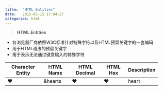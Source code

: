 ```yaml
---
title:  "HTML Entities"
date:   2015-05-15 17:04:27
categories: html
---
```


> **HTML Entities**

- 各浏览器厂商依照W3C标准针对特殊字符以及HTML预留关键字的一套编码
- 用于HTML语法的预留关键字
- 用于表示无法通过键盘输入的特殊字符

<table class="table table-striped table-bordered table-hover">
	<thead>
		<tr>
		  <th>Character Entity</th>
		  <th>HTML Name</th>
		  <th>HTML Decimal</th>
		  <th>HTML Hex</th>
		  <th>Description</th>
		</tr>
	</thead>
	<tbody>
		<tr>
		  <td>&hearts;</td>
		  <td>&hearts</td>
		  <td>&#9829</td>
		  <td>&#x02665</td>
		  <td>heart</td>
		</tr>
	</tbody>
</table>
